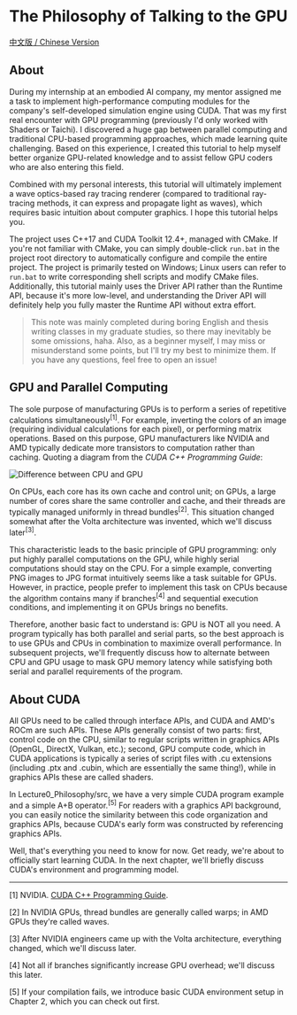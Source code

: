 # The Philosophy of Talking to the GPU

[中文版 / Chinese Version](zhCN.md)

## About
During my internship at an embodied AI company, my mentor assigned me a task to implement high-performance computing modules for the company's self-developed simulation engine using CUDA. That was my first real encounter with GPU programming (previously I'd only worked with Shaders or Taichi). I discovered a huge gap between parallel computing and traditional CPU-based programming approaches, which made learning quite challenging. Based on this experience, I created this tutorial to help myself better organize GPU-related knowledge and to assist fellow GPU coders who are also entering this field.

Combined with my personal interests, this tutorial will ultimately implement a wave optics-based ray tracing renderer (compared to traditional ray-tracing methods, it can express and propagate light as waves), which requires basic intuition about computer graphics. I hope this tutorial helps you.

The project uses C++17 and CUDA Toolkit 12.4+, managed with CMake. If you're not familiar with CMake, you can simply double-click `run.bat` in the project root directory to automatically configure and compile the entire project. The project is primarily tested on Windows; Linux users can refer to `run.bat` to write corresponding shell scripts and modify CMake files. Additionally, this tutorial mainly uses the Driver API rather than the Runtime API, because it's more low-level, and understanding the Driver API will definitely help you fully master the Runtime API without extra effort.

> This note was mainly completed during boring English and thesis writing classes in my graduate studies, so there may inevitably be some omissions, haha. Also, as a beginner myself, I may miss or misunderstand some points, but I'll try my best to minimize them. If you have any questions, feel free to open an issue!

## GPU and Parallel Computing
The sole purpose of manufacturing GPUs is to perform a series of repetitive calculations simultaneously<sup>[1]</sup>. For example, inverting the colors of an image (requiring individual calculations for each pixel), or performing matrix operations. Based on this purpose, GPU manufacturers like NVIDIA and AMD typically dedicate more transistors to computation rather than caching. Quoting a diagram from the *CUDA C++ Programming Guide*:

![Difference between CPU and GPU](https://docs.nvidia.com/cuda/cuda-c-programming-guide/_images/gpu-devotes-more-transistors-to-data-processing.png)

On CPUs, each core has its own cache and control unit; on GPUs, a large number of cores share the same controller and cache, and their threads are typically managed uniformly in thread bundles<sup>[2]</sup>. This situation changed somewhat after the Volta architecture was invented, which we'll discuss later<sup>[3]</sup>.

This characteristic leads to the basic principle of GPU programming: only put highly parallel computations on the GPU, while highly serial computations should stay on the CPU. For a simple example, converting PNG images to JPG format intuitively seems like a task suitable for GPUs. However, in practice, people prefer to implement this task on CPUs because the algorithm contains many if branches<sup>[4]</sup> and sequential execution conditions, and implementing it on GPUs brings no benefits.

Therefore, another basic fact to understand is: GPU is NOT all you need. A program typically has both parallel and serial parts, so the best approach is to use GPUs and CPUs in combination to maximize overall performance. In subsequent projects, we'll frequently discuss how to alternate between CPU and GPU usage to mask GPU memory latency while satisfying both serial and parallel requirements of the program.

## About CUDA
All GPUs need to be called through interface APIs, and CUDA and AMD's ROCm are such APIs. These APIs generally consist of two parts: first, control code on the CPU, similar to regular scripts written in graphics APIs (OpenGL, DirectX, Vulkan, etc.); second, GPU compute code, which in CUDA applications is typically a series of script files with .cu extensions (including .ptx and .cubin, which are essentially the same thing!), while in graphics APIs these are called shaders.

In Lecture0_Philosophy/src, we have a very simple CUDA program example and a simple A+B operator.<sup>[5]</sup> For readers with a graphics API background, you can easily notice the similarity between this code organization and graphics APIs, because CUDA's early form was constructed by referencing graphics APIs.

Well, that's everything you need to know for now. Get ready, we're about to officially start learning CUDA. In the next chapter, we'll briefly discuss CUDA's environment and programming model.

---

[1] NVIDIA. [CUDA C++ Programming Guide](https://docs.nvidia.com/cuda/cuda-c-programming-guide/index.html).

[2] In NVIDIA GPUs, thread bundles are generally called warps; in AMD GPUs they're called waves.

[3] After NVIDIA engineers came up with the Volta architecture, everything changed, which we'll discuss later.

[4] Not all if branches significantly increase GPU overhead; we'll discuss this later.

[5] If your compilation fails, we introduce basic CUDA environment setup in Chapter 2, which you can check out first.

